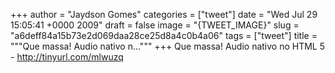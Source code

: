 
+++
author = "Jaydson Gomes"
categories = ["tweet"]
date = "Wed Jul 29 15:05:41 +0000 2009"
draft = false
image = "{TWEET_IMAGE}"
slug = "a6deff84a15b73e2d069daa28ce25d8a4c0b4a06"
tags = ["tweet"]
title = """Que massa! Audio nativo n..."""
+++
Que massa! Audio nativo no HTML 5 - http://tinyurl.com/mlwuzq
